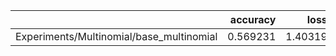 |                                          |   accuracy |    loss |
|:-----------------------------------------|-----------:|--------:|
| Experiments/Multinomial/base_multinomial |   0.569231 | 1.40319 |
